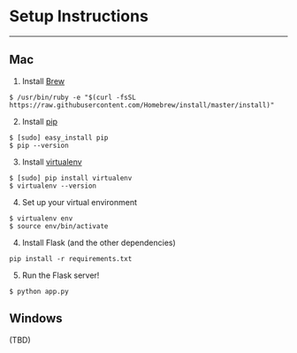 # Setup Instructions
---
## Mac
1. Install [Brew](https://brew.sh/)
```
$ /usr/bin/ruby -e "$(curl -fsSL https://raw.githubusercontent.com/Homebrew/install/master/install)"
```

2. Install [pip](https://pip.pypa.io/)
```
$ [sudo] easy_install pip
$ pip --version
```

3. Install [virtualenv](https://virtualenv.pypa.io/en/latest/)
```
$ [sudo] pip install virtualenv
$ virtualenv --version
```

4. Set up your virtual environment
```
$ virtualenv env
$ source env/bin/activate
```

4. Install Flask (and the other dependencies)
```
pip install -r requirements.txt
```
5. Run the Flask server!
```
$ python app.py
```

## Windows
(TBD)